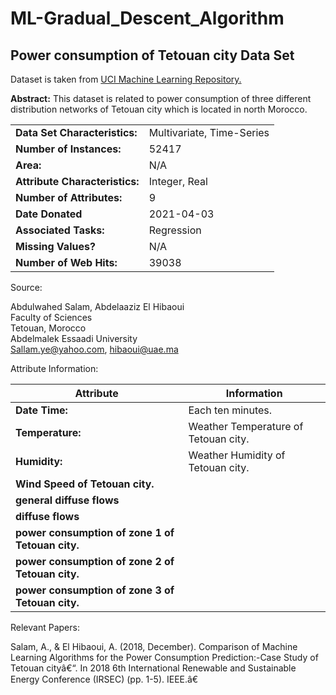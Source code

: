 # ML-Gradual_Descent_Algorithm

## Power consumption of Tetouan city Data Set

Dataset is taken from [UCI Machine Learning Repository.](https://archive.ics.uci.edu/ml/datasets/Power+consumption+of+Tetouan+city)

**Abstract:** This dataset is related to power consumption of three different distribution networks of Tetouan city which is located in north Morocco.

|  |  |
|---|---|
| **Data Set Characteristics:** | Multivariate, Time-Series |
| **Number of Instances:** | 52417 |
| **Area:** | N/A |
| **Attribute Characteristics:** | Integer, Real |
| **Number of Attributes:** | 9 |
| **Date Donated** | 2021-04-03 |
| **Associated Tasks:** | Regression |
| **Missing Values?** | N/A |
| **Number of Web Hits:** | 39038 |

Source:

Abdulwahed Salam, Abdelaaziz El Hibaoui<br>
Faculty of Sciences<br>
Tetouan, Morocco<br>
Abdelmalek Essaadi University<br>
Sallam.ye@yahoo.com, hibaoui@uae.ma

Attribute Information:

| Attribute | Information |
|---|---|
| **Date Time:** | Each ten minutes. |
| **Temperature:** | Weather Temperature of Tetouan city. |
| **Humidity:** | Weather Humidity of Tetouan city. |
| **Wind Speed of Tetouan city.** |  |
| **general diffuse flows** |  |
| **diffuse flows** |  |
| **power consumption of zone 1 of Tetouan city.** |  |
| **power consumption of zone 2 of Tetouan city.** |  |
| **power consumption of zone 3 of Tetouan city.** |  |
 
 
Relevant Papers:

Salam, A., & El Hibaoui, A. (2018, December). Comparison of Machine Learning Algorithms for the Power Consumption Prediction:-Case Study of Tetouan cityâ€“. In 2018 6th International Renewable and Sustainable Energy Conference (IRSEC) (pp. 1-5). IEEE.â€
